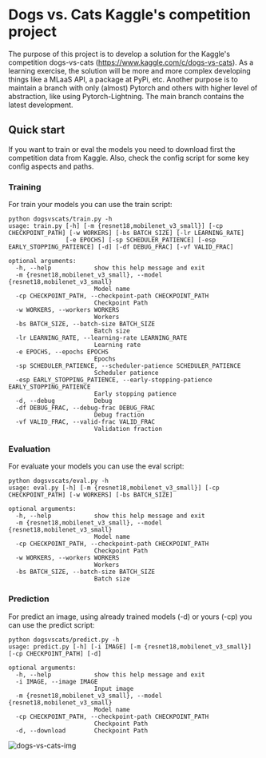 # Dogs vs. Cats Kaggle's competition project

The purpose of this project is to develop a solution for the Kaggle's competition dogs-vs-cats (https://www.kaggle.com/c/dogs-vs-cats). As a learning exercise, the solution will be more and more complex developing things like a MLaaS API, a package at PyPi, etc. Another purpose is to maintain a branch with only (almost) Pytorch and others with higher level of abstraction, like using Pytorch-Lightning. The main branch contains the latest development.

## Quick start
If you want to train or eval the models you need to download first the competition data from Kaggle. Also, check the config script for some key config aspects and paths.
### Training
For train your models you can use the train script:
```
python dogsvscats/train.py -h
usage: train.py [-h] [-m {resnet18,mobilenet_v3_small}] [-cp CHECKPOINT_PATH] [-w WORKERS] [-bs BATCH_SIZE] [-lr LEARNING_RATE]
                [-e EPOCHS] [-sp SCHEDULER_PATIENCE] [-esp EARLY_STOPPING_PATIENCE] [-d] [-df DEBUG_FRAC] [-vf VALID_FRAC]

optional arguments:
  -h, --help            show this help message and exit
  -m {resnet18,mobilenet_v3_small}, --model {resnet18,mobilenet_v3_small}
                        Model name
  -cp CHECKPOINT_PATH, --checkpoint-path CHECKPOINT_PATH
                        Checkpoint Path
  -w WORKERS, --workers WORKERS
                        Workers
  -bs BATCH_SIZE, --batch-size BATCH_SIZE
                        Batch size
  -lr LEARNING_RATE, --learning-rate LEARNING_RATE
                        Learning rate
  -e EPOCHS, --epochs EPOCHS
                        Epochs
  -sp SCHEDULER_PATIENCE, --scheduler-patience SCHEDULER_PATIENCE
                        Scheduler patience
  -esp EARLY_STOPPING_PATIENCE, --early-stopping-patience EARLY_STOPPING_PATIENCE
                        Early stopping patience
  -d, --debug           Debug
  -df DEBUG_FRAC, --debug-frac DEBUG_FRAC
                        Debug fraction
  -vf VALID_FRAC, --valid-frac VALID_FRAC
                        Validation fraction
```

### Evaluation
For evaluate your models you can use the eval script:
```
python dogsvscats/eval.py -h 
usage: eval.py [-h] [-m {resnet18,mobilenet_v3_small}] [-cp CHECKPOINT_PATH] [-w WORKERS] [-bs BATCH_SIZE]

optional arguments:
  -h, --help            show this help message and exit
  -m {resnet18,mobilenet_v3_small}, --model {resnet18,mobilenet_v3_small}
                        Model name
  -cp CHECKPOINT_PATH, --checkpoint-path CHECKPOINT_PATH
                        Checkpoint Path
  -w WORKERS, --workers WORKERS
                        Workers
  -bs BATCH_SIZE, --batch-size BATCH_SIZE
                        Batch size
```

### Prediction
For predict an image, using already trained models (-d) or yours (-cp) you can use the predict script:
```
python dogsvscats/predict.py -h
usage: predict.py [-h] [-i IMAGE] [-m {resnet18,mobilenet_v3_small}] [-cp CHECKPOINT_PATH] [-d]

optional arguments:
  -h, --help            show this help message and exit
  -i IMAGE, --image IMAGE
                        Input image
  -m {resnet18,mobilenet_v3_small}, --model {resnet18,mobilenet_v3_small}
                        Model name
  -cp CHECKPOINT_PATH, --checkpoint-path CHECKPOINT_PATH
                        Checkpoint Path
  -d, --download        Checkpoint Path
```

![dogs-vs-cats-img](https://storage.googleapis.com/kaggle-competitions/kaggle/3362/media/woof_meow.jpg "Dogs-vs-Cats")